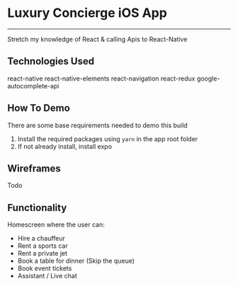 # Luxury Concierge iOS App
---

Stretch my knowledge of React & calling Apis to React-Native

## Technologies Used

react-native
react-native-elements
react-navigation
react-redux
google-autocomplete-api

## How To Demo

There are some base requirements needed to demo this build

1. Install the required packages using `yarn` in the app root folder
2. If not already install, install expo

## Wireframes

Todo

## Functionality

Homescreen where the user can:
-   Hire a chauffeur
-   Rent a sports car 
-   Rent a private jet
-   Book a table for dinner (Skip the queue)
-   Book event tickets
-   Assistant / Live chat